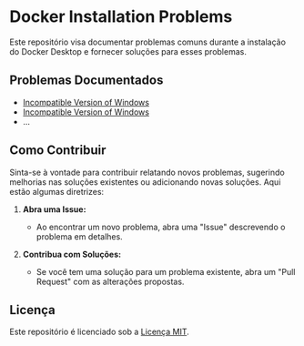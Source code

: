 # Docker Installation Problems

Este repositório visa documentar problemas comuns durante a instalação do Docker Desktop e fornecer soluções para esses problemas.

## Problemas Documentados

- [Incompatible Version of Windows](https://github.com/f5-nascimento/docker-installation-problems/blob/main/incompatible%20version%20of%20Windows/problema-atualizacao-windows.md)
- [Incompatible Version of Windows](https://github.com/f5-nascimento/docker-installation-problems/blob/main/incompatible%20version%20of%20Windows/problema-atualizacao-windows.md)
- ...

## Como Contribuir

Sinta-se à vontade para contribuir relatando novos problemas, sugerindo melhorias nas soluções existentes ou adicionando novas soluções. Aqui estão algumas diretrizes:

1. **Abra uma Issue:**
   - Ao encontrar um novo problema, abra uma "Issue" descrevendo o problema em detalhes.

2. **Contribua com Soluções:**
   - Se você tem uma solução para um problema existente, abra um "Pull Request" com as alterações propostas.

## Licença

Este repositório é licenciado sob a [Licença MIT](./LICENSE).


